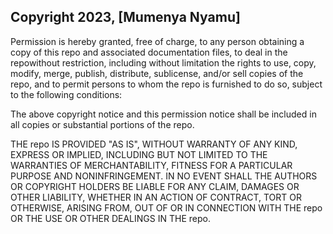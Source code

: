 ## Copyright 2023, [Mumenya Nyamu]



Permission is hereby granted, free of charge, to any person obtaining a copy of this repo and associated documentation files, to deal in the repowithout restriction, including without limitation the rights to use, copy, modify, merge, publish, distribute, sublicense, and/or sell copies of the repo, and to permit persons to whom the repo is furnished to do so, subject to the following conditions:

The above copyright notice and this permission notice shall be included in all copies or substantial portions of the repo.

THE repo IS PROVIDED "AS IS", WITHOUT WARRANTY OF ANY KIND, EXPRESS OR IMPLIED, INCLUDING BUT NOT LIMITED TO THE WARRANTIES OF MERCHANTABILITY, FITNESS FOR A PARTICULAR PURPOSE AND NONINFRINGEMENT. IN NO EVENT SHALL THE AUTHORS OR COPYRIGHT HOLDERS BE LIABLE FOR ANY CLAIM, DAMAGES OR OTHER LIABILITY, WHETHER IN AN ACTION OF CONTRACT, TORT OR OTHERWISE, ARISING FROM, OUT OF OR IN CONNECTION WITH THE repo OR THE USE OR OTHER DEALINGS IN THE repo.
